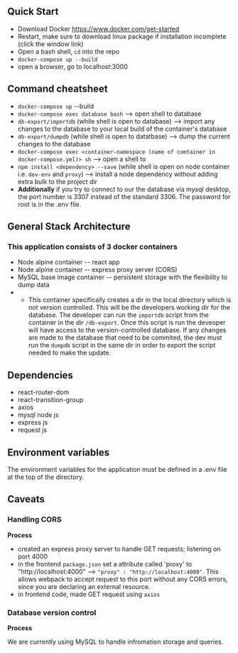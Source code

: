 ## Quick Start
- Download Docker https://www.docker.com/get-started
- Restart, make sure to download linux package if installation incomplete (click the window link)
- Open a bash shell, `cd` into the repo
- `docker-compose up --build`
- open a browser, go to localhost:3000

## Command cheatsheet
- `docker-compose up` --build
- `docker-compose exec database bash` --> open shell to database
- `db-export/importdb` (while shell is open to database) --> import any changes to the database to your local build of the container's database
- `db-export/dumpdb` (while shell is open to datatbase) --> dump the current changes to the database
- `docker-compose exec <container-namespace (name of comtainer in docker-compose.yml)> sh` --> open a shell to <container-namespace>
- `npm install <dependency> --save` (while shell is open on node container i.e. `dev-env` and `proxy`) --> install a node dependency without adding extra bulk to the project dir
- **Additionally** if you try to connect to our the database via mysql desktop, the port number is 3307 instead of the standard 3306. The password for root is in the .env file.

## General Stack Architecture

### This application consists of 3 docker containers
- Node alpine container -- react app
- Node alpine container -- express proxy server (CORS)
- MySQL base image container -- persistent storage with the flexibility to dump data
- - This container specifically creates a dir in the local directory which is not version controlled. This will be the developers working dir for the database. The developer can run the `importdb` script from the container in the dir `/db-export`. Once this script is run the deveoper will have access to the version-controlled database. If any changes are made to the database that need to be commited, the dev must run the `dumpdb` script in the same dir in order to export the script needed to make the update. 


## Dependencies

- react-router-dom
- react-transition-group
- axios 
- mysql node js
- express js
- request js

## Environment variables
The environment variables for the application must be defined in a .env file at the top of the directory. 

## Caveats

### Handling CORS

**Process**
- created an express proxy server to handle GET requests; listening on port 4000
- in the frontend `package.json` set a attribute called 'proxy' to "http://localhost:4000" --> `"proxy" : "http://localhost:4000"`. This allows webpack to accept request to this port without any CORS errors, since you are declaring an external resource.
- in frontend code, made GET request using `axios`


### Database version control

**Process**

We are currently using MySQL to handle infromation storage and queries. 
